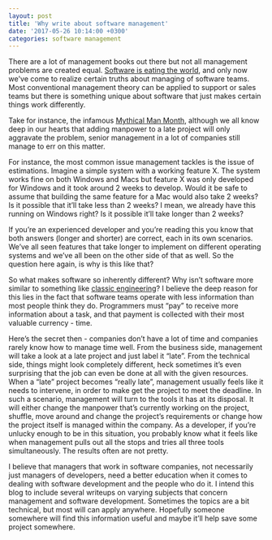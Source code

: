 ```yaml
---
layout: post
title: 'Why write about software management'
date: '2017-05-26 10:14:00 +0300'
categories: software management
---
```


There are a lot of management books out there but not all management problems are created equal. [Software is eating the world](https://www.wsj.com/articles/SB10001424053111903480904576512250915629460), and only now we've come to realize certain truths about managing of software teams. Most conventional management theory can be applied to support or sales teams but there is something unique about software that just makes certain things work differently. 
 
Take for instance, the infamous [Mythical Man Month](https://en.wikipedia.org/wiki/The_Mythical_Man-Month), although we all know deep in our hearts that adding manpower to a late project will only aggravate the problem, senior management in a lot of companies still manage to err on this matter. 
 
For instance, the most common issue management tackles is the issue of estimations. Imagine a simple system with a working feature X. The system works fine on both Windows and Macs but feature X was only developed for Windows and it took around 2 weeks to develop. Would it be safe to assume that building the same feature for a Mac would also take 2 weeks? Is it possible that it’ll take less than 2 weeks? I mean, we already have this running on Windows right? Is it possible it’ll take longer than 2 weeks? 
 
If you’re an experienced developer and you’re reading this you know that both answers (longer and shorter) are correct, each in its own scenarios. We’ve all seen features that take longer to implement on different operating systems and we’ve all been on the other side of that as well. So the question here again, is why is this like that? 
 
So what makes software so inherently different? Why isn’t software more similar to something like [classic engineering](https://en.wikipedia.org/wiki/Engineering)? I believe the deep reason for this lies in the fact that software teams operate with less information than most people think they do. Programmers must “pay” to receive more information about a task, and that payment is collected with their most valuable currency - time. 
 
Here’s the secret then - companies don’t have a lot of time and companies rarely know how to manage time well. From the business side, management will take a look at a late project and just label it “late”. From the technical side, things might look completely different, heck sometimes it’s even surprising that the job can even be done at all with the given resources. When a “late” project becomes “really late”, management usually feels like it needs to intervene, in order to make get the project to meet the deadline. In such a scenario, management will turn to the tools it has at its disposal. It will either change the manpower that’s currently working on the project, shuffle, move around and change the project’s requirements or change how the project itself is managed within the company. As a developer, if you’re unlucky enough to be in this situation, you probably know what it feels like when management pulls out all the stops and tries all three tools simultaneously. The results often are not pretty. 
 
I believe that managers that work in software companies, not necessarily just managers of developers, need a better education when it comes to dealing with software development and the people who do it. I intend this blog to include several writeups on varying subjects that concern management and software development. Sometimes the topics are a bit technical, but most will can apply anywhere. Hopefully someone somewhere will find this information useful and maybe it’ll help save some project somewhere.
